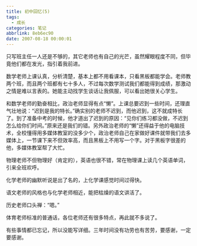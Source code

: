```yaml
---
title: 初中回忆(5)
tags:
  - 成长
categories: 笔记
abbrlink: 8eb6ec90
date: 2007-08-18 00:00:01
---
```


只写班主任一人还是不够的，其它老师也有自己的光芒，虽然耀眼程度不同，但毕竟他们都在发光，指引着我前进。

数学老师上课认真，分析清楚，基本上都不用看课本，只看黑板都能学会。老师教两个班，而且两个班都有七十多人，不过每次数学测试我们都能得到成绩，那激动之情是难以言表的。她能主动找学生谈话让我佩服，可以看出她很关心学生。

和数学老师的勤奋相比，政治老师显得有点“懒”。上课总要迟到一些时间，还理直气壮地说：“迟到是我的特长。”确实别的老师不迟到，而他迟到，这不就成特长了。到了准备中考的时候，他才道出了迟到的原因：“见你们练习都没做，不迟到怎么给你们时间。”原来还是我们的错。另外政治老师的“懒”还得益于他的电脑技术，全校懂得用多媒体教室的没多少个，政治老师自己在家做好课件就带我们去多媒体上，一节课下来不但效率高，而且黑板上不用写一个字。对于黑板字很差的他，多媒体教室帮了大忙。

物理老师不但物理好（肯定的），英语也很不错，常在物理课上读几个英语单词，引来全班欢呼。

化学老师的幽默听说是出了名的，上化学课感觉时间过得快。

语文老师的风格也与化学老师相近，能把枯燥的语文讲活了。

历史老师口头禅：“嗯。”

体育老师标准的普通话，各位老师还有很多特点，再此就不多说了。

有些事情都已忘记，所以没能写详细。三年时间没有功劳也有苦劳，要感谢，一定要感谢。

